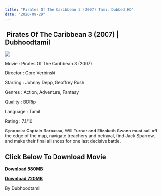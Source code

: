 ```yaml
---
title: "Pirates Of The Caribbean 3 (2007) Tamil Dubbed HD"
date: "2020-09-29"
---
```


##  Pirates Of The Caribbean 3 (2007) | Dubhoodtamil

[![](https://1.bp.blogspot.com/-whjPDYL16rw/X3LoOVsrHdI/AAAAAAAAClQ/vL08fO6B6dYQnXXJ-IFY07sCCHc6RvlYQCNcBGAsYHQ/w395-h552/AWEIP.jpg)](https://1.bp.blogspot.com/-whjPDYL16rw/X3LoOVsrHdI/AAAAAAAAClQ/vL08fO6B6dYQnXXJ-IFY07sCCHc6RvlYQCNcBGAsYHQ/s750/AWEIP.jpg)

Movie : Pirates Of The Caribbean 3 (2007) 

Director : Gore Verbinski 

Starring : Johnny Depp, Geoffrey Rush 

Genres : Action, Adventure, Fantasy 

Quality : BDRip 

Language : Tamil 

Rating : 7.1/10

Synopsis: Captain Barbossa, Will Turner and Elizabeth Swann must sail off the edge of the map, navigate treachery and betrayal, find Jack Sparrow, and make their final alliances for one last decisive battle.

## **Click Below To Download Movie**

**[Download 580MB](https://oncehelp.com/p-o-c-3-1)**

**[Download 720MB](https://oncehelp.com/p-o-c-3-2)**

By Dubhoodtamil
